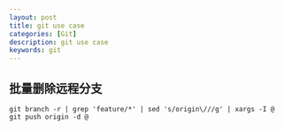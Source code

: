 ```yaml
---
layout: post
title: git use case
categories: [Git]
description: git use case
keywords: git
---
```


## 批量删除远程分支

```shell
git branch -r | grep 'feature/*' | sed 's/origin\///g' | xargs -I @ git push origin -d @
```